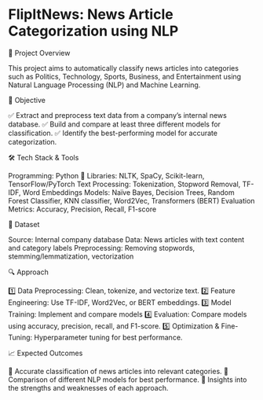 # FlipItNews: News Article Categorization using NLP


🚀 Project Overview

This project aims to automatically classify news articles into categories such as Politics, Technology, Sports, Business, and Entertainment using Natural Language Processing (NLP) and Machine Learning.

🎯 Objective

✅ Extract and preprocess text data from a company’s internal news database.
✅ Build and compare at least three different models for classification.
✅ Identify the best-performing model for accurate categorization.

🛠️ Tech Stack & Tools

Programming: Python 🐍
Libraries: NLTK, SpaCy, Scikit-learn, TensorFlow/PyTorch
Text Processing: Tokenization, Stopword Removal, TF-IDF, Word Embeddings
Models: Naïve Bayes, Decision Trees, Random Forest Classifier, KNN classifier, Word2Vec, Transformers (BERT)
Evaluation Metrics: Accuracy, Precision, Recall, F1-score

📂 Dataset

Source: Internal company database
Data: News articles with text content and category labels
Preprocessing: Removing stopwords, stemming/lemmatization, vectorization

🔍 Approach

1️⃣ Data Preprocessing: Clean, tokenize, and vectorize text.
2️⃣ Feature Engineering: Use TF-IDF, Word2Vec, or BERT embeddings.
3️⃣ Model Training: Implement and compare models
4️⃣ Evaluation: Compare models using accuracy, precision, recall, and F1-score.
5️⃣ Optimization & Fine-Tuning: Hyperparameter tuning for best performance.

📈 Expected Outcomes

🔹 Accurate classification of news articles into relevant categories.
🔹 Comparison of different NLP models for best performance.
🔹 Insights into the strengths and weaknesses of each approach.

